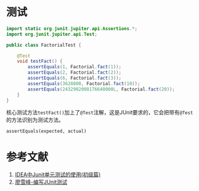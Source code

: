 # 测试

```java
import static org.junit.jupiter.api.Assertions.*;
import org.junit.jupiter.api.Test;

public class FactorialTest {

    @Test
    void testFact() {
        assertEquals(1, Factorial.fact(1));
        assertEquals(2, Factorial.fact(2));
        assertEquals(6, Factorial.fact(3));
        assertEquals(3628800, Factorial.fact(10));
        assertEquals(2432902008176640000L, Factorial.fact(20));
    }
}
```

核心测试方法`testFact()`加上了`@Test`注解，这是JUnit要求的，它会把带有`@Test`的方法识别为测试方法。



 `assertEquals(expected, actual)` 









# 参考文献

1. [IDEA中Junit单元测试的使用(初级篇)](https://blog.csdn.net/qq_36568192/article/details/79857185) 
1.  [廖雪峰-编写JUnit测试](https://www.liaoxuefeng.com/wiki/1252599548343744/1304048154181666) 